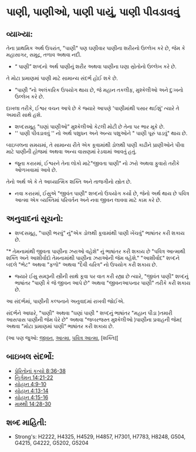 # પાણી, પાણીઓ, પાણી પાયું, પાણી પીવડાવવું 

## વ્યાખ્યા: 

તેના પ્રાથમિક અર્થ ઉપરાંત, "પાણી" પણ ઘણીવાર પાણીના શરીરનો ઉલ્લેખ કરે છે, જેમ કે મહાસાગર, સમુદ્ર, તળાવ અથવા નદી.

* “ પાણી” શબ્દનો અર્થ પાણીનું શરીર અથવા પાણીના ઘણા સ્રોતોનો ઉલ્લેખ કરે છે.

તે મોટા પ્રમાણમાં પાણી માટે સામાન્ય સંદર્ભ હોઈ શકે છે.

* “પાણી “નો અલંકારિક ઉપયોગ થાય છે, જે મહાન તકલીફ, મુશ્કેલીઓ અને દુઃખનો ઉલ્લેખ કરે છે.

દાખલા તરીકે, ઈશ્વર વચન આપે છે કે જ્યારે આપણે 'પાણીમાંથી પસાર થઈશું' ત્યારે તે અમારી સાથે હશે.

* શબ્દસમૂહ "ઘણાં પાણીઓ” મુશ્કેલીઓ કેટલી મોટી છે તેના પર ભાર મૂકે છે.
* '' પાણી પીવડાવવું '' નો અર્થ પશુધન અને અન્ય પશુઓને " પાણી પૂરું પાડવું" થાય છે.

બાઇબલના સમયમાં, તે સામાન્ય રીતે એક કૂવામાંથી ડોલથી પાણી કાઢીને પ્રાણીઓને પીવા માટે પાણીની હોજમાં અથવા અન્ય વાસણમાં રેડવામાં આવતું  હતું.

* જૂના કરારમાં, ઈશ્વરને તેના લોકો માટે"જીવતા પાણી" નો ઝરો અથવા ફુવારો તરીકે ઓળખવામાં આવે છે.

તેનો અર્થ એ કે તે આધ્યાત્મિક શક્તિ અને તાજગીનો સ્ત્રોત છે.

* નવા કરારમાં, ઈસુએ "જીવંત પાણી" શબ્દનો ઉપયોગ કર્યો છે, જેનો અર્થ થાય છે પવિત્ર આત્મા એક વ્યક્તિમાં પરિવર્તન અને નવા જીવન લાવવા માટે કામ કરે છે.

## અનુવાદનાં સૂચનો: 

* શબ્દસમૂહ, "પાણી ભરવું” નું"એક ડોલથી કૂવામાંથી પાણી ખેંચવું” ભાષાંતર કરી શકાય છે.

"* તેમનામાંથી જીવતા પાણીના ઝરાઓ વહેશે" નું ભાષાંતર કરી શકાય છે "પવિત્ર આત્માથી શક્તિ અને આશીર્વાદો તેમનામાંથી પાણીના ઝરાઓની જેમ વહેશે."
"આશીર્વાદ" શબ્દને બદલે "ભેટ" અથવા "ફળો" અથવા "દૈવી ચરિત્ર” નો ઉપયોગ કરી શકાય છે.

* જ્યારે ઈસુ સમરૂની સ્ત્રીની સાથે કૂવા પર વાત કરી રહ્યા છે ત્યારે, "જીવંત પાણી" શબ્દનું ભાષાંતર "પાણી કે જે જીવન આપે છે" અથવા "જીવનઆપનાર પાણી" તરીકે કરી શકાય છે.

આ સંદર્ભમાં, પાણીની કલ્પનાને અનુવાદમાં રાખવી જોઈએ.

સંદર્ભને આધારે, "પાણી" અથવા "ઘણાં પાણી " શબ્દનું ભાષાંતર "મહાન પીડા  )તમારી આસપાસ પાણીની જેમ ઘેરે છે" અથવા "જબરજસ્ત મુશ્કેલીઓ )પાણીના પ્રવાહની જેમ( અથવા "મોટા પ્રમાણમાં પાણી” ભાષાંતર કરી શકાય છે.

(આ પણ જુઓ: [જીવન](../kt/life.md), [આત્મા](../kt/spirit.md), [પવિત્ર આત્મા](../kt/holyspirit.md), [શક્તિ([

## બાઇબલ સંદર્ભો: 

* [પ્રેરિતોનાં કૃત્યો 8:36-38](../kt/power.md)
* [નિર્ગમન 14:21-22](rc://gu/tn/help/act/08/36)
* [યોહાન 4:9-10](rc://gu/tn/help/exo/14/21)
* [યોહાન 4:13-14](rc://gu/tn/help/jhn/04/09)
* [યોહાન 4:15-16](rc://gu/tn/help/jhn/04/13)
* [માથ્થી 14:28-30](rc://gu/tn/help/jhn/04/15)

## શબ્દ માહિતી: 

* Strong's: H2222, H4325, H4529, H4857, H7301, H7783, H8248, G504, G4215, G4222, G5202, G5204
